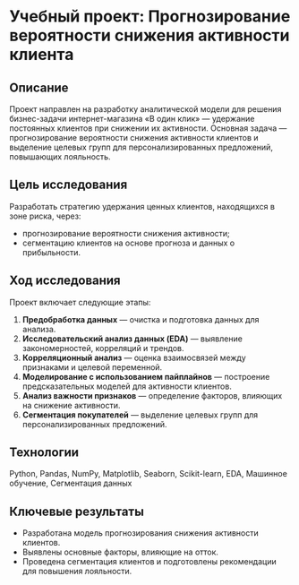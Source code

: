 # Учебный проект: Прогнозирование вероятности снижения активности клиента

## Описание
Проект направлен на разработку аналитической модели для решения бизнес-задачи интернет-магазина «В один клик» — удержание постоянных клиентов при снижении их активности. Основная задача — прогнозирование вероятности снижения активности клиентов и выделение целевых групп для персонализированных предложений, повышающих лояльность.

## Цель исследования
Разработать стратегию удержания ценных клиентов, находящихся в зоне риска, через:  
- прогнозирование вероятности снижения активности;  
- сегментацию клиентов на основе прогноза и данных о прибыльности.

## Ход исследования
Проект включает следующие этапы:

1. **Предобработка данных** — очистка и подготовка данных для анализа.  
2. **Исследовательский анализ данных (EDA)** — выявление закономерностей, корреляций и трендов.  
3. **Корреляционный анализ** — оценка взаимосвязей между признаками и целевой переменной.  
4. **Моделирование с использованием пайплайнов** — построение предсказательных моделей для активности клиентов.  
5. **Анализ важности признаков** — определение факторов, влияющих на снижение активности.  
6. **Сегментация покупателей** — выделение целевых групп для персонализированных предложений.  

## Технологии
Python, Pandas, NumPy, Matplotlib, Seaborn, Scikit-learn, EDA, Машинное обучение, Сегментация данных

## Ключевые результаты
- Разработана модель прогнозирования снижения активности клиентов.  
- Выявлены основные факторы, влияющие на отток.  
- Проведена сегментация клиентов и подготовлены рекомендации для повышения лояльности. 

